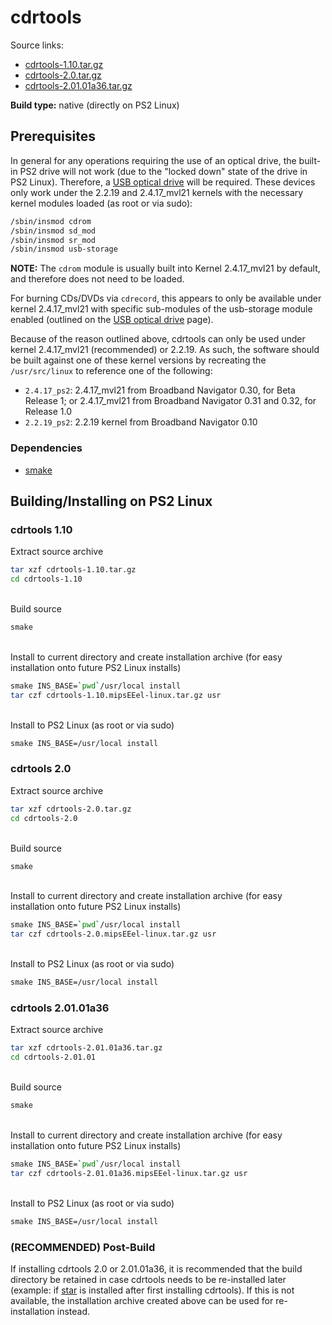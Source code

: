 # cdrtools

Source links:  
* [cdrtools-1.10.tar.gz](https://mirrors.dotsrc.org/schilytools/OLD/cdrecord/cdrtools-1.10.tar.gz)
* [cdrtools-2.0.tar.gz](https://src.fedoraproject.org/repo/pkgs/cdrtools/cdrtools-2.0.tar.gz/2e94010d6f746c187352223b8ea50d64/cdrtools-2.0.tar.gz)
* [cdrtools-2.01.01a36.tar.gz](https://mirror.sobukus.de/files/src/cdrtools/cdrtools-2.01.01a36.tar.gz)

**Build type:** native (directly on PS2 Linux)

## Prerequisites

In general for any operations requiring the use of an optical drive, the built-in PS2 drive will not work (due to the "locked down" state of the drive in PS2 Linux). Therefore, a [USB optical drive](../../../USB&#32;Devices/Optical&#32;Drives) will be required. These devices only work under the 2.2.19 and 2.4.17_mvl21 kernels with the necessary kernel modules loaded (as root or via sudo): 
```bash
/sbin/insmod cdrom
/sbin/insmod sd_mod
/sbin/insmod sr_mod
/sbin/insmod usb-storage
```

**NOTE:** The ```cdrom``` module is usually built into Kernel 2.4.17_mvl21 by default, and therefore does not need to be loaded.

For burning CDs/DVDs via ```cdrecord```, this appears to only be available under kernel 2.4.17_mvl21 with specific sub-modules of the usb-storage module enabled (outlined on the [USB optical drive](../../../USB&#32;Devices/Optical&#32;Drives) page).

Because of the reason outlined above, cdrtools can only be used under kernel 2.4.17_mvl21 (recommended) or 2.2.19. As such, the software should be built against one of these kernel versions by recreating the ```/usr/src/linux``` to reference one of the following:  
* ```2.4.17_ps2```: 2.4.17_mvl21 from Broadband Navigator 0.30, for Beta Release 1; or 2.4.17_mvl21 from Broadband Navigator 0.31 and 0.32, for Release 1.0
* ```2.2.19_ps2```: 2.2.19 kernel from Broadband Navigator 0.10

### Dependencies

* [smake](../smake)

## Building/Installing on PS2 Linux

### cdrtools 1.10

Extract source archive
```bash
tar xzf cdrtools-1.10.tar.gz
cd cdrtools-1.10
```

&nbsp;  
Build source
```bash
smake
```

&nbsp;  
Install to current directory and create installation archive (for easy installation onto future PS2 Linux installs)
```bash
smake INS_BASE=`pwd`/usr/local install
tar czf cdrtools-1.10.mipsEEel-linux.tar.gz usr
```

&nbsp;  
Install to PS2 Linux (as root or via sudo)
```bash
smake INS_BASE=/usr/local install
```

### cdrtools 2.0

Extract source archive
```bash
tar xzf cdrtools-2.0.tar.gz
cd cdrtools-2.0
```

&nbsp;  
Build source
```bash
smake
```

&nbsp;  
Install to current directory and create installation archive (for easy installation onto future PS2 Linux installs)
```bash
smake INS_BASE=`pwd`/usr/local install
tar czf cdrtools-2.0.mipsEEel-linux.tar.gz usr
```

&nbsp;  
Install to PS2 Linux (as root or via sudo)
```bash
smake INS_BASE=/usr/local install
```

### cdrtools 2.01.01a36

Extract source archive
```bash
tar xzf cdrtools-2.01.01a36.tar.gz
cd cdrtools-2.01.01
```

&nbsp;  
Build source
```bash
smake
```

&nbsp;  
Install to current directory and create installation archive (for easy installation onto future PS2 Linux installs)
```bash
smake INS_BASE=`pwd`/usr/local install
tar czf cdrtools-2.01.01a36.mipsEEel-linux.tar.gz usr
```

&nbsp;  
Install to PS2 Linux (as root or via sudo)
```bash
smake INS_BASE=/usr/local install
```

### (RECOMMENDED) Post-Build

If installing cdrtools 2.0 or 2.01.01a36, it is recommended that the build directory be retained in case cdrtools needs to be re-installed later (example: if [star](../star) is installed after first installing cdrtools). If this is not available, the installation archive created above can be used for re-installation instead.

